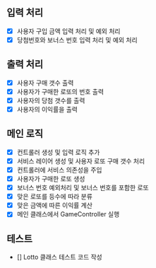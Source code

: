 ## 입력 처리

- [x] 사용자 구입 금액 입력 처리 및 예외 처리
- [x] 당첨번호와 보너스 번호 입력 처리 및 예외 처리

## 출력 처리

- [x] 사용자 구매 갯수 출력
- [X] 사용자가 구매한 로또의 번호 출력
- [x] 사용자의 당첨 갯수를 출력
- [x] 사용자의 이익률을 출력

## 메인 로직
- [x] 컨트롤러 생성 및 입력 로직 추가
- [X] 서비스 레이어 생성 및 사용자 로또 구매 갯수 처리
- [X] 컨트롤러에 서비스 의존성을 주입
- [X] 사용자가 구매한 로또 생성
- [x] 보너스 번호 예외처리 및 보너스 번호를 포함한 로또
- [x] 맞은 로또를 등수에 따라 분류
- [X] 맞은 금액에 따른 이익률 계산
- [x] 메인 클래스에서 GameController 실행

## 테스트
- [] Lotto 클래스 테스트 코드 작성
